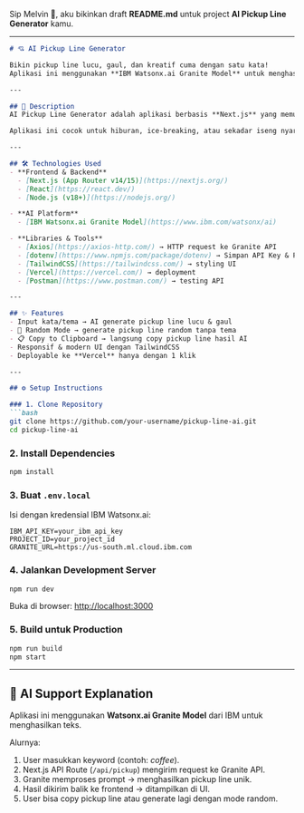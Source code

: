 Sip Melvin 🚀, aku bikinkan draft **README.md** untuk project **AI Pickup Line Generator** kamu.

---

````markdown
# 💘 AI Pickup Line Generator

Bikin pickup line lucu, gaul, dan kreatif cuma dengan satu kata!  
Aplikasi ini menggunakan **IBM Watsonx.ai Granite Model** untuk menghasilkan pickup line otomatis berdasarkan tema/keyword yang dimasukkan user.

---

## 📖 Description
AI Pickup Line Generator adalah aplikasi berbasis **Next.js** yang memungkinkan user memasukkan sebuah kata (contoh: *coffee*, *coding*, *pizza*), lalu AI akan menghasilkan pickup line unik dan kocak.  

Aplikasi ini cocok untuk hiburan, ice-breaking, atau sekadar iseng nyari pickup line kece buat chat 😎.

---

## 🛠️ Technologies Used
- **Frontend & Backend**
  - [Next.js (App Router v14/15)](https://nextjs.org/)
  - [React](https://react.dev/)
  - [Node.js (v18+)](https://nodejs.org/)

- **AI Platform**
  - [IBM Watsonx.ai Granite Model](https://www.ibm.com/watsonx/ai)

- **Libraries & Tools**
  - [Axios](https://axios-http.com/) → HTTP request ke Granite API
  - [dotenv](https://www.npmjs.com/package/dotenv) → Simpan API Key & Project ID
  - [TailwindCSS](https://tailwindcss.com/) → styling UI
  - [Vercel](https://vercel.com/) → deployment
  - [Postman](https://www.postman.com/) → testing API

---

## ✨ Features
- Input kata/tema → AI generate pickup line lucu & gaul
- 🎲 Random Mode → generate pickup line random tanpa tema
- 📋 Copy to Clipboard → langsung copy pickup line hasil AI
- Responsif & modern UI dengan TailwindCSS
- Deployable ke **Vercel** hanya dengan 1 klik

---

## ⚙️ Setup Instructions

### 1. Clone Repository
```bash
git clone https://github.com/your-username/pickup-line-ai.git
cd pickup-line-ai
````

### 2. Install Dependencies

```bash
npm install
```

### 3. Buat `.env.local`

Isi dengan kredensial IBM Watsonx.ai:

```env
IBM_API_KEY=your_ibm_api_key
PROJECT_ID=your_project_id
GRANITE_URL=https://us-south.ml.cloud.ibm.com
```

### 4. Jalankan Development Server

```bash
npm run dev
```

Buka di browser: [http://localhost:3000](http://localhost:3000)

### 5. Build untuk Production

```bash
npm run build
npm start
```

---

## 🤖 AI Support Explanation

Aplikasi ini menggunakan **Watsonx.ai Granite Model** dari IBM untuk menghasilkan teks.

Alurnya:

1. User masukkan keyword (contoh: *coffee*).
2. Next.js API Route (`/api/pickup`) mengirim request ke Granite API.
3. Granite memproses prompt → menghasilkan pickup line unik.
4. Hasil dikirim balik ke frontend → ditampilkan di UI.
5. User bisa copy pickup line atau generate lagi dengan mode random.

